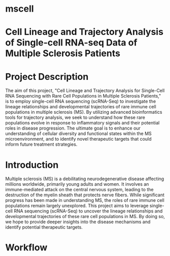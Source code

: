 # mscell
# Cell Lineage and Trajectory Analysis of Single-cell RNA-seq Data of Multiple Sclerosis Patients
# Project Description 
The aim of this project, "Cell Lineage and Trajectory Analysis for Single-Cell RNA Sequencing with Rare Cell Populations in Multiple Sclerosis Patients," is to employ single-cell RNA sequencing (scRNA-Seq) to investigate the lineage relationships and developmental trajectories of rare immune cell populations in multiple sclerosis (MS). By utilizing advanced bioinformatics tools for trajectory analysis, we seek to understand how these rare populations evolve in response to inflammatory signals and their potential roles in disease progression. The ultimate goal is to enhance our understanding of cellular diversity and functional states within the MS microenvironment, and to identify novel therapeutic targets that could inform future treatment strategies.
# Introduction 
Multiple sclerosis (MS) is a debilitating neurodegenerative disease affecting millions worldwide, primarily young adults and women. It involves an immune-mediated attack on the central nervous system, leading to the destruction of the myelin sheath that protects nerve fibers. While significant progress has been made in understanding MS, the roles of rare immune cell populations remain largely unexplored. This project aims to leverage single-cell RNA sequencing (scRNA-Seq) to uncover the lineage relationships and developmental trajectories of these rare cell populations in MS. By doing so, we hope to provide deeper insights into the disease mechanisms and identify potential therapeutic targets.
# Workflow

